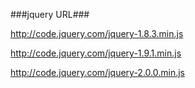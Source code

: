 ###jquery URL###

http://code.jquery.com/jquery-1.8.3.min.js

http://code.jquery.com/jquery-1.9.1.min.js

http://code.jquery.com/jquery-2.0.0.min.js
